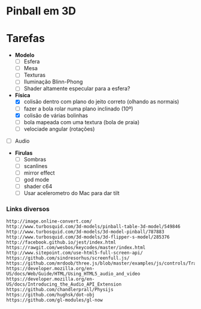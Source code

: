 # Pinball em 3D

# Tarefas

 - **Modelo**
   - [ ] Esfera
   - [ ] Mesa
   - [ ] Texturas
   - [ ] Iluminação Blinn-Phong
   - [ ] Shader altamente especular para a esfera?
 - **Física**
   - [X] colisão dentro com plano do jeito correto (olhando as normais)
   - [ ] fazer a bola rolar numa plano inclinado (10º)
   - [X] colisão de várias bolinhas
   - [ ] bola mapeada com uma textura (bola de praia)
   - [ ] velociade angular (rotações)
 - [ ] Audio
 - **Firulas**
   - [ ] Sombras
   - [ ] scanlines
   - [ ] mirror effect
   - [ ] god mode
   - [ ] shader c64
   - [ ] Usar acelerometro do Mac para dar tilt

### Links diversos

    http://image.online-convert.com/
    http://www.turbosquid.com/3d-models/pinball-table-3d-model/549846
    http://www.turbosquid.com/3d-models/3d-model-pinball/787883
    http://www.turbosquid.com/3d-models/3d-flipper-s-model/285376
    http://facebook.github.io/jest/index.html
    https://rawgit.com/wesbos/keycodes/master/index.html
    http://www.sitepoint.com/use-html5-full-screen-api/
    https://github.com/sindresorhus/screenfull.js/
    https://github.com/mrdoob/three.js/blob/master/examples/js/controls/TrackballControls.js
    https://developer.mozilla.org/en-US/docs/Web/Guide/HTML/Using_HTML5_audio_and_video
    https://developer.mozilla.org/en-US/docs/Introducing_the_Audio_API_Extension
    https://github.com/chandlerprall/Physijs
    https://github.com/hughsk/dot-obj
    https://github.com/gl-modules/gl-now
